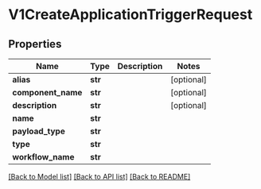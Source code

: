 # V1CreateApplicationTriggerRequest

## Properties
Name | Type | Description | Notes
------------ | ------------- | ------------- | -------------
**alias** | **str** |  | [optional] 
**component_name** | **str** |  | [optional] 
**description** | **str** |  | [optional] 
**name** | **str** |  | 
**payload_type** | **str** |  | 
**type** | **str** |  | 
**workflow_name** | **str** |  | 

[[Back to Model list]](../README.md#documentation-for-models) [[Back to API list]](../README.md#documentation-for-api-endpoints) [[Back to README]](../README.md)

